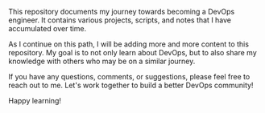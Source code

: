 This repository documents my journey towards becoming a DevOps engineer. It contains various projects, scripts, and notes that I have accumulated over time.

As I continue on this path, I will be adding more and more content to this repository. My goal is to not only learn about DevOps, but to also share my knowledge with others who may be on a similar journey.

If you have any questions, comments, or suggestions, please feel free to reach out to me. Let's work together to build a better DevOps community!

Happy learning!
